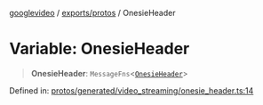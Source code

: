 [googlevideo](../../../README.md) / [exports/protos](../README.md) / OnesieHeader

# Variable: OnesieHeader

> **OnesieHeader**: `MessageFns`\<[`OnesieHeader`](../interfaces/OnesieHeader.md)\>

Defined in: [protos/generated/video\_streaming/onesie\_header.ts:14](https://github.com/LuanRT/googlevideo/blob/cc730b4dbadc5ae882d6aa28d716e442943577fa/protos/generated/video_streaming/onesie_header.ts#L14)
